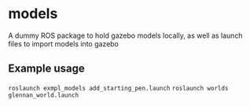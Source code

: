 # models

A dummy ROS package to hold gazebo models locally, as well as launch files to import models into gazebo

## Example usage
`roslaunch exmpl_models add_starting_pen.launch`
`roslaunch worlds glennan_world.launch`

    
